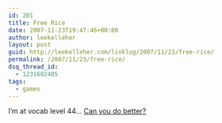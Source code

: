 ```yaml
---
id: 201
title: Free Rice
date: 2007-11-23T19:47:46+00:00
author: leekelleher
layout: post
guid: http://leekelleher.com/linklog/2007/11/23/free-rice/
permalink: /2007/11/23/free-rice/
dsq_thread_id:
  - 1231602405
tags:
  - games
---
```

I&#8217;m at vocab level 44&#8230; [Can you do better?](http://freerice.com/)